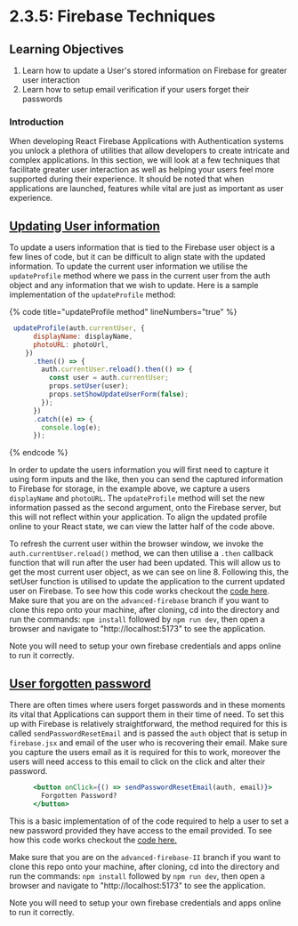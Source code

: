# 2.3.5: Firebase Techniques

## Learning Objectives

1. Learn how to update a User's stored information on Firebase for greater user interaction
2. Learn how to setup email verification if your users forget their passwords

### Introduction

When developing React Firebase Applications with Authentication systems you unlock a plethora of utilities that allow developers to create intricate and complex applications. In this section, we will look at a few techniques that facilitate greater user interaction as well as  helping your users feel more supported during their experience. It should be noted that when applications are launched, features while vital are just as important as user experience.

## [Updating User information](https://firebase.google.com/docs/auth/web/manage-users#update\_a\_users\_profile)

To update a users information that is tied to the Firebase user object is a few lines of code, but it can be difficult to align state with the updated information. To update the current user information we utilise the `updateProfile` method where we pass in the current user from the auth object and any information that we wish to update. Here is a sample implementation of the `updateProfile` method:

{% code title="updateProfile method" lineNumbers="true" %}
```jsx
 updateProfile(auth.currentUser, {
      displayName: displayName,
      photoURL: photoUrl,
    })
      .then(() => {
        auth.currentUser.reload().then(() => {
          const user = auth.currentUser;
          props.setUser(user);
          props.setShowUpdateUserForm(false);
        });
      })
      .catch((e) => {
        console.log(e);
      });
```
{% endcode %}

In order to update the users information you will first need to capture it using form inputs and the like, then you can send the captured information to Firebase for storage, in the example above, we capture a users `displayName` and `photoURL`. The `updateProfile` method will set the new information passed as the second argument, onto the Firebase server, but this will not reflect within your application. To align the updated profile online to your React state, we can view the latter half of the code above.

To refresh the current user within the browser window, we invoke the `auth.currentUser.reload()` method, we can then utilise a `.then` callback function that will run after the user had been updated. This will allow us to get the most current user object, as we can see on line 8. Following this, the setUser function is utilised to update the application to the current updated user on Firebase. To see how this code works checkout the [code here](https://github.com/rocketacademy/firebase-examples-3.2/tree/advanced-firebase). Make sure that you are on the `advanced-firebase` branch if you want to clone this repo onto your machine,  after cloning, cd into the directory and run the commands: `npm install` followed by `npm run dev`, then open a browser and navigate to "http://localhost:5173" to see the application.&#x20;

Note you will need to setup your own firebase credentials and apps online to run it correctly.&#x20;

## [User forgotten password](https://firebase.google.com/docs/auth/web/manage-users#send\_a\_password\_reset\_email)

There are often times where users forget passwords and in these moments its vital that Applications can support them in their time of need. To set this up with Firebase is relatively straightforward, the method required for this is called `sendPasswordResetEmail` and is passed the `auth` object that is setup in `firebase.jsx` and email of the user who is recovering their email. Make sure you capture the users email as it is required for this to work, moreover the users will need access to this email to click on the click and alter their password.&#x20;

```jsx
      <button onClick={() => sendPasswordResetEmail(auth, email)}>
        Forgotten Password?
      </button>
```

This is a basic implementation of of the code required to help a user to set a new password provided they have access to the email provided. To see how this code works checkout the [code here.](https://github.com/rocketacademy/firebase-examples-3.2/tree/advanced-firebase-II)&#x20;

Make sure that you are on the `advanced-firebase-II` branch if you want to clone this repo onto your machine,  after cloning, cd into the directory and run the commands: `npm install` followed by `npm run dev`, then open a browser and navigate to "http://localhost:5173" to see the application.&#x20;

Note you will need to setup your own firebase credentials and apps online to run it correctly.&#x20;



